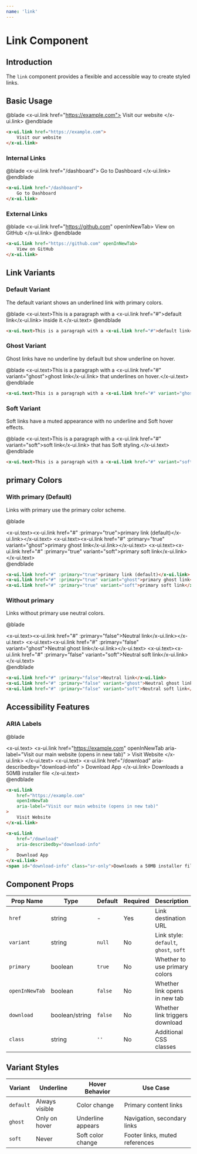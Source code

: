 ```yaml
---
name: 'link'
---
```


# Link Component

## Introduction

The `link` component provides a flexible and accessible way to create styled links.

## Basic Usage

@blade
<x-demo>
    <x-ui.link href="https://example.com">
        Visit our website
    </x-ui.link>
</x-demo>
@endblade

```html
<x-ui.link href="https://example.com">
    Visit our website
</x-ui.link>
```

### Internal Links

@blade
<x-demo>
    <x-ui.link href="/dashboard">
        Go to Dashboard
    </x-ui.link>
</x-demo>
@endblade

```html
<x-ui.link href="/dashboard">
    Go to Dashboard
</x-ui.link>
```

### External Links

@blade
<x-demo>
    <x-ui.link href="https://github.com" openInNewTab>
        View on GitHub
    </x-ui.link>
</x-demo>
@endblade

```html
<x-ui.link href="https://github.com" openInNewTab>
    View on GitHub
</x-ui.link>
```

## Link Variants

### Default Variant

The default variant shows an underlined link with primary colors.

@blade
<x-demo>
    <x-ui.text>This is a paragraph with a <x-ui.link href="#">default link</x-ui.link> inside it.</x-ui.text>
</x-demo>
@endblade

```html
<x-ui.text>This is a paragraph with a <x-ui.link href="#">default link</x-ui.link> inside it.</x-ui.text>
```

### Ghost Variant

Ghost links have no underline by default but show underline on hover.

@blade
<x-demo>
    <x-ui.text>This is a paragraph with a <x-ui.link href="#" variant="ghost">ghost link</x-ui.link> that underlines on hover.</x-ui.text>
</x-demo>
@endblade

```html
<x-ui.text>This is a paragraph with a <x-ui.link href="#" variant="ghost">ghost link</x-ui.link> that underlines on hover.</x-ui.text>
```

### Soft Variant

Soft links have a muted appearance with no underline and Soft hover effects.

@blade
<x-demo>
    <x-ui.text>This is a paragraph with a <x-ui.link href="#" variant="soft">soft link</x-ui.link> that has Soft styling.</x-ui.text>
</x-demo>
@endblade

```html
<x-ui.text>This is a paragraph with a <x-ui.link href="#" variant="soft">soft link</x-ui.link> that has Soft styling.</x-ui.text>
```

## primary Colors

### With primary (Default)

Links with primary use the primary color scheme.

@blade
<x-demo>
    <div class="space-y-2">
        <x-ui.text><x-ui.link href="#" :primary="true">primary link (default)</x-ui.link></x-ui.text>
        <x-ui.text><x-ui.link href="#" :primary="true" variant="ghost">primary ghost link</x-ui.link></x-ui.text>
        <x-ui.text><x-ui.link href="#" :primary="true" variant="soft">primary soft link</x-ui.link></x-ui.text>
    </div>
</x-demo>
@endblade

```html
<x-ui.link href="#" :primary="true">primary link (default)</x-ui.link>
<x-ui.link href="#" :primary="true" variant="ghost">primary ghost link</x-ui.link>
<x-ui.link href="#" :primary="true" variant="soft">primary soft link</x-ui.link>
```

### Without primary

Links without primary use neutral colors.

@blade
<x-demo>
    <div class="space-y-2">
        <x-ui.text><x-ui.link href="#" :primary="false">Neutral link</x-ui.link></x-ui.text>
        <x-ui.text><x-ui.link href="#" :primary="false" variant="ghost">Neutral ghost link</x-ui.link></x-ui.text>
        <x-ui.text><x-ui.link href="#" :primary="false" variant="soft">Neutral soft link</x-ui.link></x-ui.text>
    </div>
</x-demo>
@endblade

```html
<x-ui.link href="#" :primary="false">Neutral link</x-ui.link>
<x-ui.link href="#" :primary="false" variant="ghost">Neutral ghost link</x-ui.link>
<x-ui.link href="#" :primary="false" variant="soft">Neutral soft link</x-ui.link>
```



## Accessibility Features

### ARIA Labels

@blade
<x-demo>
    <div class="space-y-2">
        <x-ui.text>
            <x-ui.link 
                href="https://example.com" 
                openInNewTab 
                aria-label="Visit our main website (opens in new tab)"
            >
                Visit Website
            </x-ui.link>
        </x-ui.text>
        <x-ui.text>
            <x-ui.link 
                href="/download" 
                aria-describedby="download-info"
            >
                Download App
            </x-ui.link>
            <span id="download-info" class="sr-only">Downloads a 50MB installer file</span>
        </x-ui.text>
    </div>
</x-demo>
@endblade

```html
<x-ui.link 
    href="https://example.com" 
    openInNewTab 
    aria-label="Visit our main website (opens in new tab)"
>
    Visit Website
</x-ui.link>

<x-ui.link 
    href="/download" 
    aria-describedby="download-info"
>
    Download App
</x-ui.link>
<span id="download-info" class="sr-only">Downloads a 50MB installer file</span>
```

## Component Props

| Prop Name | Type | Default | Required | Description |
|-----------|------|---------|----------|-------------|
| `href` | string | - | Yes | Link destination URL |
| `variant` | string | `null` | No | Link style: `default`, `ghost`, `soft` |
| `primary` | boolean | `true` | No | Whether to use primary colors |
| `openInNewTab` | boolean | `false` | No | Whether link opens in new tab |
| `download` | boolean/string | `false` | No | Whether link triggers download |
| `class` | string | `''` | No | Additional CSS classes |

## Variant Styles

| Variant | Underline | Hover Behavior | Use Case |
|---------|-----------|----------------|----------|
| `default` | Always visible | Color change | Primary content links |
| `ghost` | Only on hover | Underline appears | Navigation, secondary links |
| `soft` | Never | Soft color change | Footer links, muted references |
